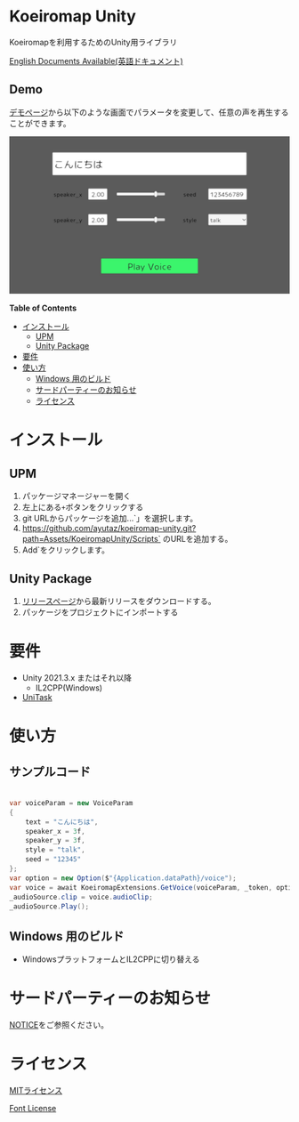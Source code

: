 # Koeiromap Unity

Koeiromapを利用するためのUnity用ライブラリ

[English Documents Available(英語ドキュメント)](README.md)

## Demo

[デモページ](https://ayutaz.github.io/koeiromap-unity/WebGL/)から以下のような画面でパラメータを変更して、任意の声を再生することができます。

![](Docs/demo_jp.jpg)

<!-- START doctoc generated TOC please keep comment here to allow auto update -->
<!-- DON'T EDIT THIS SECTION, INSTEAD RE-RUN doctoc TO UPDATE -->
**Table of Contents**

- [インストール](#%E3%82%A4%E3%83%B3%E3%82%B9%E3%83%88%E3%83%BC%E3%83%AB)
  - [UPM](#upm)
  - [Unity Package](#unity-package)
- [要件](#%E8%A6%81%E4%BB%B6)
- [使い方](#%E4%BD%BF%E3%81%84%E6%96%B9)
  - [Windows 用のビルド](#windows-%E7%94%A8%E3%81%AE%E3%83%93%E3%83%AB%E3%83%89)
  - [サードパーティーのお知らせ](#%E3%82%B5%E3%83%BC%E3%83%89%E3%83%91%E3%83%BC%E3%83%86%E3%82%A3%E3%83%BC%E3%81%AE%E3%81%8A%E7%9F%A5%E3%82%89%E3%81%9B)
  - [ライセンス](#%E3%83%A9%E3%82%A4%E3%82%BB%E3%83%B3%E3%82%B9)

<!-- END doctoc generated TOC please keep comment here to allow auto update -->

# インストール
## UPM
1. パッケージマネージャーを開く
2. 左上にある`+`ボタンをクリックする
3. git URLからパッケージを追加...`」を選択します。
4. https://github.com/ayutaz/koeiromap-unity.git?path=Assets/KoeiromapUnity/Scripts` のURLを追加する。
5. Add`をクリックします。

## Unity Package
1. [リリースページ](https://github.com/ayutaz/koeiromap-unity/releases)から最新リリースをダウンロードする。
2. パッケージをプロジェクトにインポートする

# 要件
* Unity 2021.3.x またはそれ以降
  * IL2CPP(Windows)
* [UniTask](https://github.com/Cysharp/UniTask)

# 使い方

## サンプルコード

``` csharp

var voiceParam = new VoiceParam
{
    text = "こんにちは",
    speaker_x = 3f,
    speaker_y = 3f,
    style = "talk",
    seed = "12345"
};
var option = new Option($"{Application.dataPath}/voice");
var voice = await KoeiromapExtensions.GetVoice(voiceParam, _token, option);
_audioSource.clip = voice.audioClip;
_audioSource.Play();

```

## Windows 用のビルド
* WindowsプラットフォームとIL2CPPに切り替える

# サードパーティーのお知らせ

[NOTICE](https://github.com/ayutaz/koeiromap-unity/NOTICE.md)をご参照ください。

# ライセンス

[MITライセンス](https://github.com/ayutaz/koeiromap-unity/LICENSE)

[Font License](https://github.com/coz-m/MPLUS_FONTS/blob/master/OFL.txt)